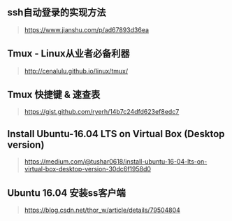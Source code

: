 ## ssh自动登录的实现方法
><https://www.jianshu.com/p/ad67893d36ea>

## Tmux - Linux从业者必备利器
><http://cenalulu.github.io/linux/tmux/>

## Tmux 快捷键 & 速查表
><https://gist.github.com/ryerh/14b7c24dfd623ef8edc7>
## Install Ubuntu-16.04 LTS on Virtual Box (Desktop version)
><https://medium.com/@tushar0618/install-ubuntu-16-04-lts-on-virtual-box-desktop-version-30dc6f1958d0>

## Ubuntu 16.04 安装ss客户端
><https://blog.csdn.net/thor_w/article/details/79504804>
